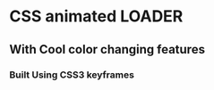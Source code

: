 <h1> CSS animated LOADER </h1>

<h2> With Cool color changing features </h2>

<h3>Built Using CSS3 keyframes </h3>
